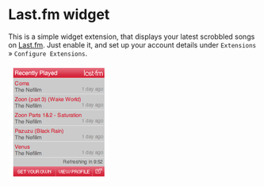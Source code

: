 Last.fm widget
====================

This is a simple widget extension, that displays your latest scrobbled songs on
[Last.fm][1]. Just enable it, and set up your account details under `Extensions`
&raquo; `Configure Extensions`.

<img src="extensions/lastfm/docs/screenshot.png" alt="screenshot" />

[1]: http://last.fm